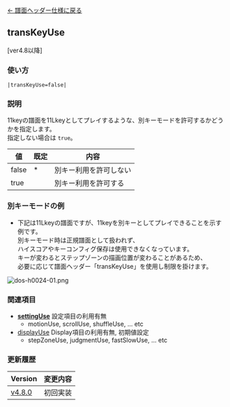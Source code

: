 [← 譜面ヘッダー仕様に戻る](dos_header.html)
## transKeyUse
[ver4.8以降]

### 使い方
```
|transKeyUse=false|
```
### 説明
11keyの譜面を11Lkeyとしてプレイするような、別キーモードを許可するかどうかを指定します。  
指定しない場合は `true`。  

|値|既定|内容|
|----|----|----|
|false|*|別キー利用を許可しない|
|true||別キー利用を許可する|

### 別キーモードの例
- 下記は11Lkeyの譜面ですが、11keyを別キーとしてプレイできることを示す例です。  
別キーモード時は正規譜面として扱われず、  
ハイスコアやキーコンフィグ保存は使用できなくなっています。  
キーが変わるとステップゾーンの描画位置が変わることがあるため、  
必要に応じて譜面ヘッダー「transKeyUse」を使用し制限を掛けます。

![dos-h0024-01.png](./wiki/dos-h0024-01.png)

### 関連項目
- [**settingUse**](dos-h0035-settingUse.html)  設定項目の利用有無
   - motionUse, scrollUse, shuffleUse, ... etc
- [displayUse](dos-h0057-displayUse.html)  Display項目の利用有無, 初期値設定
   - stepZoneUse, judgmentUse, fastSlowUse, ... etc

### 更新履歴

|Version|変更内容|
|----|----|
|[v4.8.0](https://github.com/cwtickle/danoniplus/releases/tag/v4.8.0)|初回実装|